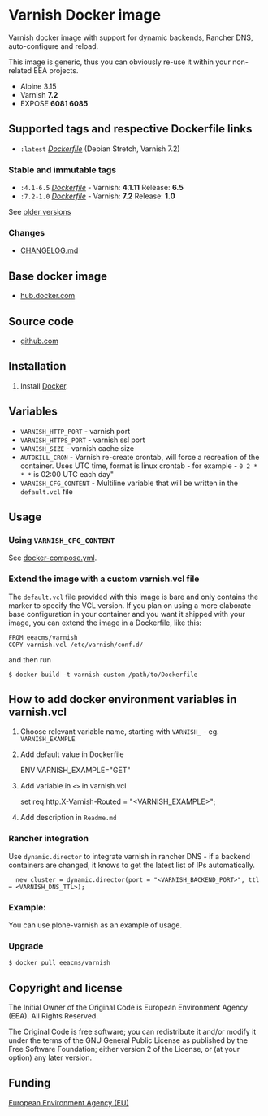 # Varnish Docker image

Varnish docker image with support for dynamic backends, Rancher DNS, auto-configure
and reload.

This image is generic, thus you can obviously re-use it within
your non-related EEA projects.

 - Alpine 3.15
 - Varnish **7.2**
 - EXPOSE **6081 6085**

## Supported tags and respective Dockerfile links

  - `:latest` [*Dockerfile*](https://github.com/eea/eea.docker.varnish/blob/7.x/Dockerfile) (Debian Stretch, Varnish 7.2)

### Stable and immutable tags

  - `:4.1-6.5` [*Dockerfile*](https://github.com/eea/eea.docker.varnish/tree/4.1-6.5/varnish/Dockerfile) - Varnish: **4.1.11** Release: **6.5**
  - `:7.2-1.0` [*Dockerfile*](https://github.com/eea/eea.docker.varnish/tree/7.2-1.0/Dockerfile) - Varnish: **7.2** Release: **1.0**



See [older versions](https://github.com/eea/eea.docker.varnish/releases)

### Changes

 - [CHANGELOG.md](https://github.com/eea/eea.docker.varnish/blob/master/CHANGELOG.md)

## Base docker image

 - [hub.docker.com](https://registry.hub.docker.com/u/eeacms/varnish)

## Source code

  - [github.com](http://github.com/eea/eea.docker.varnish)


## Installation

1. Install [Docker](https://www.docker.com/).


## Variables

* `VARNISH_HTTP_PORT` - varnish port
* `VARNISH_HTTPS_PORT` - varnish ssl port
* `VARNISH_SIZE` - varnish cache size
* `AUTOKILL_CRON` - Varnish re-create crontab, will force a recreation of the container. Uses UTC time, format is linux crontab - for example -  `0 2 * * *` is 02:00 UTC each day" 
* `VARNISH_CFG_CONTENT` - Multiline variable that will be written in the `default.vcl` file


## Usage

### Using `VARNISH_CFG_CONTENT`

See [docker-compose.yml](https://github.com/eea/eea.docker.varnish/blob/7.x/docker-compose.yml).

### Extend the image with a custom varnish.vcl file

The `default.vcl` file provided with this image is bare and only contains
the marker to specify the VCL version. If you plan on using a more
elaborate base configuration in your container and you want it shipped with
your image, you can extend the image in a Dockerfile, like this:

    FROM eeacms/varnish
    COPY varnish.vcl /etc/varnish/conf.d/

and then run

    $ docker build -t varnish-custom /path/to/Dockerfile

## How to add docker environment variables in varnish.vcl

1. Choose relevant variable name, starting with `VARNISH_` - eg. `VARNISH_EXAMPLE`

2. Add default value in Dockerfile 

      ENV VARNISH_EXAMPLE="GET"

3. Add variable in `<>` in varnish.vcl

      set req.http.X-Varnish-Routed = "<VARNISH_EXAMPLE>";

4. Add description in `Readme.md`

### Rancher integration

Use `dynamic.director` to integrate varnish in rancher DNS - if a backend containers are changed, it knows to get the latest list of IPs automatically.

      new cluster = dynamic.director(port = "<VARNISH_BACKEND_PORT>", ttl = <VARNISH_DNS_TTL>);


### Example:

You can use plone-varnish as an example of usage. 

### Upgrade

    $ docker pull eeacms/varnish


## Copyright and license

The Initial Owner of the Original Code is European Environment Agency (EEA).
All Rights Reserved.

The Original Code is free software;
you can redistribute it and/or modify it under the terms of the GNU
General Public License as published by the Free Software Foundation;
either version 2 of the License, or (at your option) any later
version.


## Funding

[European Environment Agency (EU)](http://eea.europa.eu)
